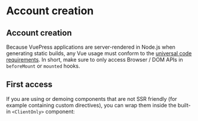 # Account creation

## Account creation

Because VuePress applications are server-rendered in Node.js when generating static builds, any Vue usage must conform to the [universal code requirements](https://ssr.vuejs.org/en/universal.html). In short, make sure to only access Browser / DOM APIs in `beforeMount` or `mounted` hooks.

## First access 
If you are using or demoing components that are not SSR friendly (for example containing custom directives), you can wrap them inside the built-in `<ClientOnly>` component:

